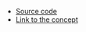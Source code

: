 - [Source code](https://github.com/SergeyShustikov/flutter_ui_challenges/tree/master/lib/challenge_1)
- [Link to the concept](https://dribbble.com/shots/7091384-Chameleon-Cards-Concept)
